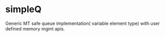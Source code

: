 simpleQ
=======

Generic MT safe queue implementation( variable element type) with  user defined memory mgmt apis.
